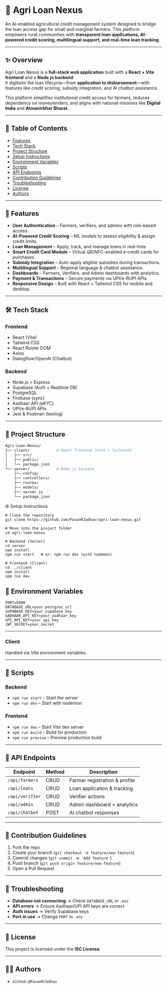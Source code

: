 # 🌱 Agri Loan Nexus  

An AI-enabled agricultural credit management system designed to bridge the loan access gap for small and marginal farmers. This platform empowers rural communities with **transparent loan applications, AI-powered credit scoring, multilingual support, and real-time loan tracking**.  

---

## ✨ Overview  

Agri Loan Nexus is a **full-stack web application** built with a **React + Vite frontend** and a **Node.js backend**.  
It digitizes the loan lifecycle—from **application to disbursement**—with features like credit scoring, subsidy integration, and AI chatbot assistance.  

This platform simplifies institutional credit access for farmers, reduces dependency on moneylenders, and aligns with national missions like **Digital India** and **Atmanirbhar Bharat**.  

---

## 📑 Table of Contents  
- [Features](#-features)  
- [Tech Stack](#-tech-stack)  
- [Project Structure](#-project-structure)  
- [Setup Instructions](#-setup-instructions)  
- [Environment Variables](#-environment-variables)  
- [Scripts](#-scripts)  
- [API Endpoints](#-api-endpoints)  
- [Contribution Guidelines](#-contribution-guidelines)  
- [Troubleshooting](#-troubleshooting)  
- [License](#-license)  
- [Authors](#-authors)  

---

## 🔑 Features  
- **User Authentication** – Farmers, verifiers, and admins with role-based access.  
- **AI-Powered Credit Scoring** – ML models to assess eligibility & assign credit limits.  
- **Loan Management** – Apply, track, and manage loans in real-time.  
- **Smart Credit Card Module** – Virtual QR/NFC-enabled e-credit cards for purchases.  
- **Subsidy Integration** – Auto-apply eligible subsidies during transactions.  
- **Multilingual Support** – Regional language & chatbot assistance.  
- **Dashboards** – Farmers, Verifiers, and Admin dashboards with analytics.  
- **Payment & Transactions** – Secure payments via UPI/e-RUPI APIs.  
- **Responsive Design** – Built with React + Tailwind CSS for mobile and desktop.  

---

## 🛠️ Tech Stack  

### Frontend  
- React (Vite)  
- Tailwind CSS  
- React Router DOM  
- Axios  
- Dialogflow/OpenAI (Chatbot)  

### Backend  
- Node.js + Express  
- Supabase (Auth + Realtime DB)  
- PostgreSQL  
- Firebase (sync)  
- Aadhaar API (eKYC)  
- UPI/e-RUPI APIs  
- Jest & Postman (testing)  

---

## 📂 Project Structure  

```bash
Agri-Loan-Nexus/
├── client/            # React frontend (Vite + Tailwind)
│   ├── src/
│   ├── public/
│   └── package.json
└── server/            # Node.js backend
    ├── config/
    ├── controllers/
    ├── routes/
    ├── models/
    ├── server.js
    └── package.json
```

⚙️ Setup Instructions  
```
# Clone the repository
git clone https://github.com/PavanRJadhav/agri-loan-nexus.git

# Move into the project folder
cd agri-loan-nexus

# Backend (Server)
cd server
npm install
npm run start   # or: npm run dev (with nodemon)

# Frontend (Client)
cd ../client
npm install
npm run dev
```
## 🔐 Environment Variables  

```env
PORT=5000
DATABASE_URL=your_postgres_url
SUPABASE_KEY=your_supabase_key
AADHAAR_API_KEY=your_aadhaar_key
UPI_API_KEY=your_upi_key
JWT_SECRET=your_secret
```

---

### Client  
Handled via Vite environment variables.  

---

## 📜 Scripts  

### Backend  
- `npm run start` – Start the server  
- `npm run dev` – Start with nodemon  

### Frontend  
- `npm run dev` – Start Vite dev server  
- `npm run build` – Build for production  
- `npm run preview` – Preview production build  

---

## 📡 API Endpoints  

| Endpoint       | Method | Description                   |
|----------------|--------|-------------------------------|
| `/api/farmers` | CRUD   | Farmer registration & profile |
| `/api/loans`   | CRUD   | Loan application & tracking   |
| `/api/verifier`| CRUD   | Verifier actions              |
| `/api/admin`   | CRUD   | Admin dashboard + analytics   |
| `/api/chatbot` | POST   | AI chatbot responses          |

---

## 🤝 Contribution Guidelines  
1. Fork the repo  
2. Create your branch (`git checkout -b feature/new-feature`)  
3. Commit changes (`git commit -m 'Add feature'`)  
4. Push branch (`git push origin feature/new-feature`)  
5. Open a Pull Request  

---

## 🐞 Troubleshooting  
- **Database not connecting** → Check `DATABASE_URL` in `.env`  
- **API errors** → Ensure Aadhaar/UPI API keys are correct  
- **Auth issues** → Verify Supabase keys  
- **Port in use** → Change `PORT` in `.env`  

---

## 📜 License  
This project is licensed under the **ISC License**.  

---

## 👨‍💻 Authors  
-     GitHub:@PavanRJadhav
